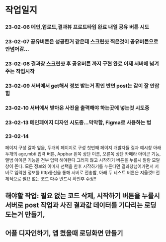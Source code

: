 # 작업일지

### 23-02-06 메인,업로드,결과뷰 프로트타입 완료 내일 공유 버튼 시도
### 23-02-07 공유버튼은 성공한거 같은데 스크린샷 찍은것이 공유버튼으로 안넘어감...
### 23-02-08 결과창 스크린샷 후 공유버튼 까지 구현 완료 이제 서버에 넘겨주는 작업시작
### 23-02-09 서버에서 get해서 정보 받는거 확인 반면 post는 감이 잘 안잡힘 
### 23-02-10 서버에서 받아온 사진을 출력해야 하는곳에 넣는것 시도중
### 23-02-13 메인페이지 디자인 시도중...막막함, Figma로 사용하는 법 

### 23-02-14 
페이지 구성 갈아 엎음, 두개의 페이지로 구성 첫번째 페이지 개발자들 결과 예시창 아래 두개의 age,mbti 입력 버튼,
Appbar 왼쪽 상단 이름, 오른쪽 상단 카메라 아이콘 기능, 앨범 아이콘 기능을 전부 입력 해야한다 그러지 않고 시작하기 버튼을 누를시 알람 모달창이 뜬다. 
모든 정보와 이미지 선택을 한후 시작하기를 누른다면 결과창넘어가면서
서버로 입력한 정보를 http통신을 통해 서버로 전송함, 아래 두 테스트 버튼은 지울껏!!
전체적으로 필요 없는 코드 다수 반드시 확인후 수정!!
## 해야할 작업: 필요 없는 코드 삭제, 시작하기 버튼을 누를시 서버로 post 작업과 사진 결과값 데이터를 기다리는 로딩 도는거 만들기, 
## 어플 디자인하기, 앱 켰을때 로딩화면 만들기